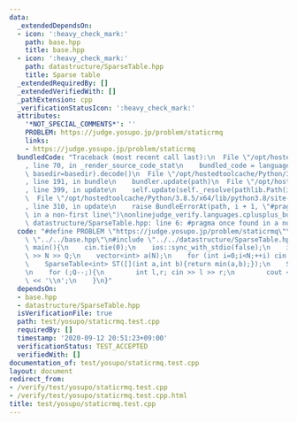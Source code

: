```yaml
---
data:
  _extendedDependsOn:
  - icon: ':heavy_check_mark:'
    path: base.hpp
    title: base.hpp
  - icon: ':heavy_check_mark:'
    path: datastructure/SparseTable.hpp
    title: Sparse table
  _extendedRequiredBy: []
  _extendedVerifiedWith: []
  _pathExtension: cpp
  _verificationStatusIcon: ':heavy_check_mark:'
  attributes:
    '*NOT_SPECIAL_COMMENTS*': ''
    PROBLEM: https://judge.yosupo.jp/problem/staticrmq
    links:
    - https://judge.yosupo.jp/problem/staticrmq
  bundledCode: "Traceback (most recent call last):\n  File \"/opt/hostedtoolcache/Python/3.8.5/x64/lib/python3.8/site-packages/onlinejudge_verify/documentation/build.py\"\
    , line 70, in _render_source_code_stat\n    bundled_code = language.bundle(stat.path,\
    \ basedir=basedir).decode()\n  File \"/opt/hostedtoolcache/Python/3.8.5/x64/lib/python3.8/site-packages/onlinejudge_verify/languages/cplusplus.py\"\
    , line 191, in bundle\n    bundler.update(path)\n  File \"/opt/hostedtoolcache/Python/3.8.5/x64/lib/python3.8/site-packages/onlinejudge_verify/languages/cplusplus_bundle.py\"\
    , line 399, in update\n    self.update(self._resolve(pathlib.Path(included), included_from=path))\n\
    \  File \"/opt/hostedtoolcache/Python/3.8.5/x64/lib/python3.8/site-packages/onlinejudge_verify/languages/cplusplus_bundle.py\"\
    , line 310, in update\n    raise BundleErrorAt(path, i + 1, \"#pragma once found\
    \ in a non-first line\")\nonlinejudge_verify.languages.cplusplus_bundle.BundleErrorAt:\
    \ datastructure/SparseTable.hpp: line 6: #pragma once found in a non-first line\n"
  code: "#define PROBLEM \"https://judge.yosupo.jp/problem/staticrmq\"\n\n#include\
    \ \"../../base.hpp\"\n#include \"../../datastructure/SparseTable.hpp\"\n\nint\
    \ main(){\n    cin.tie(0);\n    ios::sync_with_stdio(false);\n    int N,Q; cin\
    \ >> N >> Q;\n    vector<int> a(N);\n    for (int i=0;i<N;++i) cin >> a[i];\n\n\
    \    SparseTable<int> ST([](int a,int b){return min(a,b);});\n    ST.build(a);\n\
    \n    for (;Q--;){\n        int l,r; cin >> l >> r;\n        cout << ST.query(l,r)\
    \ << '\\n';\n    }\n}"
  dependsOn:
  - base.hpp
  - datastructure/SparseTable.hpp
  isVerificationFile: true
  path: test/yosupo/staticrmq.test.cpp
  requiredBy: []
  timestamp: '2020-09-12 20:51:23+09:00'
  verificationStatus: TEST_ACCEPTED
  verifiedWith: []
documentation_of: test/yosupo/staticrmq.test.cpp
layout: document
redirect_from:
- /verify/test/yosupo/staticrmq.test.cpp
- /verify/test/yosupo/staticrmq.test.cpp.html
title: test/yosupo/staticrmq.test.cpp
---
```

